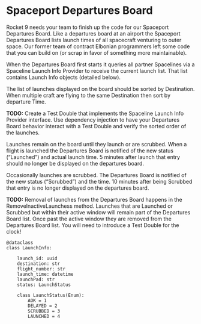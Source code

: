 # Spaceport Departures Board

Rocket 9 needs your team to finish up the code for our Spaceport Departures Board. Like a departures board at an airport the Spaceport Departures Board lists launch times of all spacecraft venturing to outer space. Our former team of contract Elbonian programmers left some code that you can build on (or scrap in favor of something more maintainable).


When the Departures Board first starts it queries all partner Spacelines via a Spaceline Launch Info Provider to receive the current launch list. That list contains Launch Info objects (detailed below).

The list of launches displayed on the board should be sorted by Destination. When multiple craft are flying to the same Destination then sort by departure Time.

**TODO:** Create a Test Double that implements the Spaceline Launch Info Provider interface. Use dependency injection to have your Departures Board behavior interact with a Test Double and verify the sorted order of the launches.

Launches remain on the board until they launch or are scrubbed. When a flight is launched the Departures Board is notified of the new status (“Launched”) and actual launch time. 5 minutes after launch that entry should no longer be displayed on the departures board.

Occasionally launches are scrubbed. The Departures Board is notified of the new status (“Scrubbed”) and the time. 10 minutes after being Scrubbed that entry is no longer displayed on the departures board.

**TODO:** Removal of launches from the Departures Board happens in the RemoveInactiveLaunchess method. Launches that are Launched or Scrubbed but within their active window will remain part of the Departures Board list. Once past the active window they are removed from the Departures Board list. You will need to introduce a Test Double for the clock!

    @dataclass
    class LaunchInfo:

        launch_id: uuid
        destination: str
        flight_number: str
        launch_time: datetime
        launchPad: str
        status: LaunchStatus

        class LaunchStatus(Enum):
            AOK = 1
            DELAYED = 2
            SCRUBBED = 3
            LAUNCHED = 4